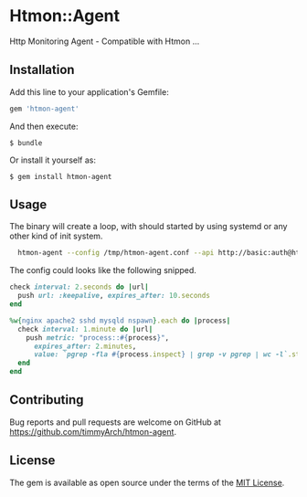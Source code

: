 # Htmon::Agent

Http Monitoring Agent - Compatible with Htmon ...

## Installation

Add this line to your application's Gemfile:

```ruby
gem 'htmon-agent'
```

And then execute:

    $ bundle

Or install it yourself as:

    $ gem install htmon-agent

## Usage

The binary will create a loop, with should started by using systemd or any other kind of init system.

```bash
  htmon-agent --config /tmp/htmon-agent.conf --api http://basic:auth@htmon.to:3000
```

The config could looks like the following snipped.

```ruby
check interval: 2.seconds do |url| 
  push url: :keepalive, expires_after: 10.seconds
end

%w{nginx apache2 sshd mysqld nspawn}.each do |process|
  check interval: 1.minute do |url| 
    push metric: "process::#{process}", 
      expires_after: 2.minutes, 
      value: `pgrep -fla #{process.inspect} | grep -v pgrep | wc -l`.strip
  end
end
```

## Contributing

Bug reports and pull requests are welcome on GitHub at https://github.com/timmyArch/htmon-agent.


## License

The gem is available as open source under the terms of the [MIT License](http://opensource.org/licenses/MIT).

